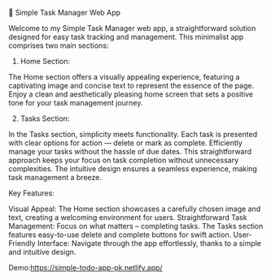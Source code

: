 📝 Simple Task Manager Web App

Welcome to my Simple Task Manager web app, a straightforward solution designed for easy task tracking and management. This minimalist app comprises two main sections:

1. Home Section:

The Home section offers a visually appealing experience, featuring a captivating image and concise text to represent the essence of the page.
Enjoy a clean and aesthetically pleasing home screen that sets a positive tone for your task management journey.

2. Tasks Section:

In the Tasks section, simplicity meets functionality. Each task is presented with clear options for action — delete or mark as complete.
Efficiently manage your tasks without the hassle of due dates. This straightforward approach keeps your focus on task completion without unnecessary complexities.
The intuitive design ensures a seamless experience, making task management a breeze.

Key Features:

Visual Appeal: The Home section showcases a carefully chosen image and text, creating a welcoming environment for users.
Straightforward Task Management: Focus on what matters – completing tasks. The Tasks section features easy-to-use delete and complete buttons for swift action.
User-Friendly Interface: Navigate through the app effortlessly, thanks to a simple and intuitive design.

Demo:https://simple-todo-app-pk.netlify.app/
